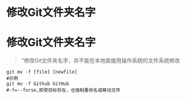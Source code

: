 # 修改Git文件夹名字


# 修改Git文件夹名字

> "修改Git文件夹名字，并不能在本地直接用操作系统的文件系统修改

```shell
git mv -f [file] [newfile]
#示例
git mv -f Github GitHub
#-f=--forse,即使目标存在，也强制重命名或移动文件
```

## 
